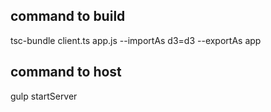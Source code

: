 ## command to build
tsc-bundle client.ts app.js --importAs d3=d3 --exportAs app

## command to host
gulp startServer